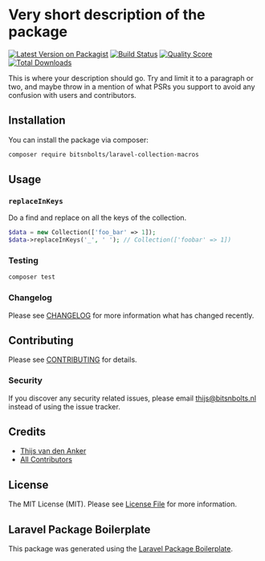 # Very short description of the package

[![Latest Version on Packagist](https://img.shields.io/packagist/v/bitsnbolts/laravel-collection-macros.svg?style=flat-square)](https://packagist.org/packages/bitsnbolts/laravel-collection-macros)
[![Build Status](https://img.shields.io/travis/bitsnbolts/laravel-collection-macros/master.svg?style=flat-square)](https://travis-ci.org/bitsnbolts/laravel-collection-macros)
[![Quality Score](https://img.shields.io/scrutinizer/g/bitsnbolts/laravel-collection-macros.svg?style=flat-square)](https://scrutinizer-ci.com/g/bitsnbolts/laravel-collection-macros)
[![Total Downloads](https://img.shields.io/packagist/dt/bitsnbolts/laravel-collection-macros.svg?style=flat-square)](https://packagist.org/packages/bitsnbolts/laravel-collection-macros)

This is where your description should go. Try and limit it to a paragraph or two, and maybe throw in a mention of what PSRs you support to avoid any confusion with users and contributors.

## Installation

You can install the package via composer:

```bash
composer require bitsnbolts/laravel-collection-macros
```

## Usage
### `replaceInKeys`

Do a find and replace on all the keys of the collection.

```php
$data = new Collection(['foo_bar' => 1]);
$data->replaceInKeys('_', ' '); // Collection(['foobar' => 1])
```

### Testing

``` bash
composer test
```

### Changelog

Please see [CHANGELOG](CHANGELOG.md) for more information what has changed recently.

## Contributing

Please see [CONTRIBUTING](CONTRIBUTING.md) for details.

### Security

If you discover any security related issues, please email thijs@bitsnbolts.nl instead of using the issue tracker.

## Credits

- [Thijs van den Anker](https://github.com/bitsnbolts)
- [All Contributors](../../contributors)

## License

The MIT License (MIT). Please see [License File](LICENSE.md) for more information.

## Laravel Package Boilerplate

This package was generated using the [Laravel Package Boilerplate](https://laravelpackageboilerplate.com).
